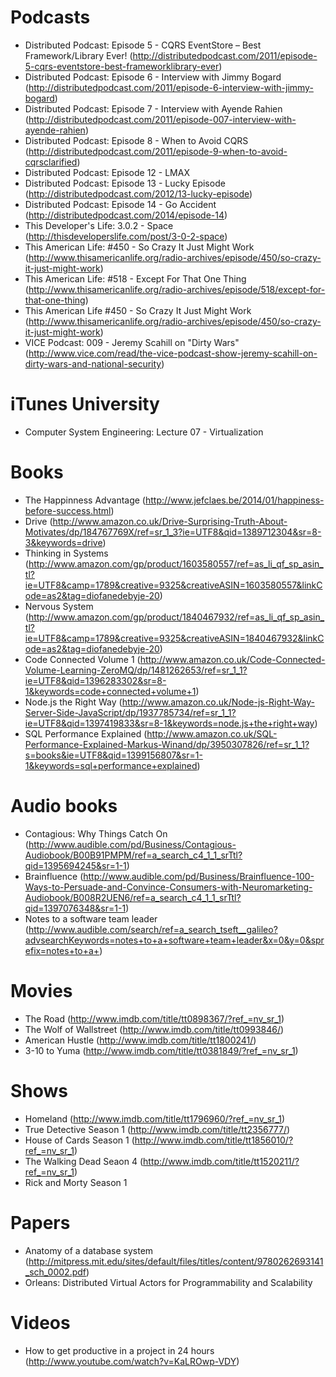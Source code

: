 # Podcasts

- Distributed Podcast: Episode 5 - CQRS EventStore – Best Framework/Library Ever! (http://distributedpodcast.com/2011/episode-5-cqrs-eventstore-best-frameworklibrary-ever)
- Distributed Podcast: Episode 6 - Interview with Jimmy Bogard (http://distributedpodcast.com/2011/episode-6-interview-with-jimmy-bogard)
- Distributed Podcast: Episode 7 - Interview with Ayende Rahien (http://distributedpodcast.com/2011/episode-007-interview-with-ayende-rahien)
- Distributed Podcast: Episode 8 - When to Avoid CQRS (http://distributedpodcast.com/2011/episode-9-when-to-avoid-cqrsclarified)
- Distributed Podcast: Episode 12 - LMAX
- Distributed Podcast: Episode 13 - Lucky Episode (http://distributedpodcast.com/2012/13-lucky-episode)
- Distributed Podcast: Episode 14 - Go Accident (http://distributedpodcast.com/2014/episode-14)
- This Developer's Life: 3.0.2 - Space (http://thisdeveloperslife.com/post/3-0-2-space)
- This American Life: #450 - So Crazy It Just Might Work (http://www.thisamericanlife.org/radio-archives/episode/450/so-crazy-it-just-might-work)
- This American Life: #518 - Except For That One Thing (http://www.thisamericanlife.org/radio-archives/episode/518/except-for-that-one-thing)
- This American Life #450 - So Crazy It Just Might Work (http://www.thisamericanlife.org/radio-archives/episode/450/so-crazy-it-just-might-work)
- VICE Podcast: 009 - Jeremy Scahill on "Dirty Wars" (http://www.vice.com/read/the-vice-podcast-show-jeremy-scahill-on-dirty-wars-and-national-security)

# iTunes University

- Computer System Engineering: Lecture 07 - Virtualization

# Books

- The Happinness Advantage (http://www.jefclaes.be/2014/01/happiness-before-success.html)
- Drive (http://www.amazon.co.uk/Drive-Surprising-Truth-About-Motivates/dp/184767769X/ref=sr_1_3?ie=UTF8&qid=1389712304&sr=8-3&keywords=drive)
- Thinking in Systems (http://www.amazon.com/gp/product/1603580557/ref=as_li_qf_sp_asin_tl?ie=UTF8&camp=1789&creative=9325&creativeASIN=1603580557&linkCode=as2&tag=diofanedebyje-20)
- Nervous System (http://www.amazon.com/gp/product/1840467932/ref=as_li_qf_sp_asin_tl?ie=UTF8&camp=1789&creative=9325&creativeASIN=1840467932&linkCode=as2&tag=diofanedebyje-20)
- Code Connected Volume 1 (http://www.amazon.co.uk/Code-Connected-Volume-Learning-ZeroMQ/dp/1481262653/ref=sr_1_1?ie=UTF8&qid=1396283302&sr=8-1&keywords=code+connected+volume+1)
- Node.js the Right Way (http://www.amazon.co.uk/Node-js-Right-Way-Server-Side-JavaScript/dp/1937785734/ref=sr_1_1?ie=UTF8&qid=1397419833&sr=8-1&keywords=node.js+the+right+way)
- SQL Performance Explained (http://www.amazon.co.uk/SQL-Performance-Explained-Markus-Winand/dp/3950307826/ref=sr_1_1?s=books&ie=UTF8&qid=1399156807&sr=1-1&keywords=sql+performance+explained)
 
# Audio books

- Contagious: Why Things Catch On (http://www.audible.com/pd/Business/Contagious-Audiobook/B00B91PMPM/ref=a_search_c4_1_1_srTtl?qid=1395694245&sr=1-1)
- Brainfluence (http://www.audible.com/pd/Business/Brainfluence-100-Ways-to-Persuade-and-Convince-Consumers-with-Neuromarketing-Audiobook/B008R2UEN6/ref=a_search_c4_1_1_srTtl?qid=1397076348&sr=1-1)
- Notes to a software team leader (http://www.audible.com/search/ref=a_search_tseft__galileo?advsearchKeywords=notes+to+a+software+team+leader&x=0&y=0&sprefix=notes+to+a+)

# Movies

- The Road (http://www.imdb.com/title/tt0898367/?ref_=nv_sr_1)
- The Wolf of Wallstreet (http://www.imdb.com/title/tt0993846/)
- American Hustle (http://www.imdb.com/title/tt1800241/)
- 3-10 to Yuma (http://www.imdb.com/title/tt0381849/?ref_=nv_sr_1)

# Shows

- Homeland (http://www.imdb.com/title/tt1796960/?ref_=nv_sr_1)
- True Detective Season 1 (http://www.imdb.com/title/tt2356777/)
- House of Cards Season 1 (http://www.imdb.com/title/tt1856010/?ref_=nv_sr_1)
- The Walking Dead Seaon 4 (http://www.imdb.com/title/tt1520211/?ref_=nv_sr_1)
- Rick and Morty Season 1

# Papers

- Anatomy of a database system (http://mitpress.mit.edu/sites/default/files/titles/content/9780262693141_sch_0002.pdf)
- Orleans: Distributed Virtual Actors for Programmability and Scalability 

# Videos

- How to get productive in a project in 24 hours (http://www.youtube.com/watch?v=KaLROwp-VDY)
